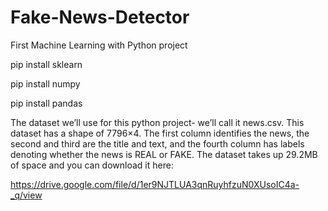 # Fake-News-Detector
First Machine Learning with Python project

pip install sklearn

pip install numpy

pip install pandas

The dataset we’ll use for this python project- we’ll call it news.csv. This dataset has a shape of 7796×4. The first column identifies the news, the second and third are the title and text, and the fourth column has labels denoting whether the news is REAL or FAKE. The dataset takes up 29.2MB of space and you can download it here: 

https://drive.google.com/file/d/1er9NJTLUA3qnRuyhfzuN0XUsoIC4a-_q/view

